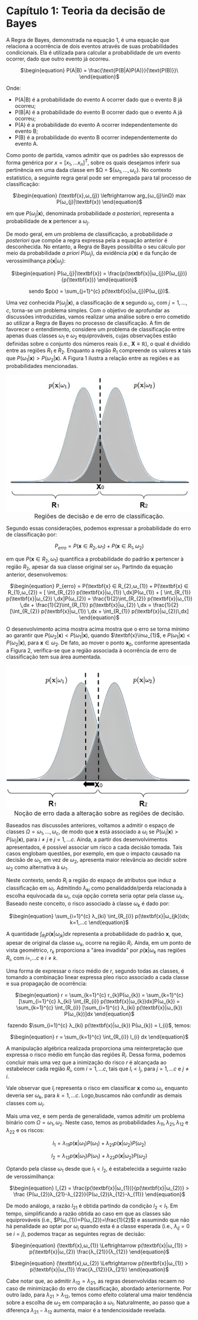 <style>
    legend {
        font-size: 16px;
    }
    main {
        text-align: justify;
    }
</style>

# Capítulo 1: Teoria da decisão de Bayes


A Regra de Bayes, demonstrada na equação 1, é uma equação que relaciona a ocorrência de dois eventos através de suas probabilidades condicionais. Ela é utilizada para calcular a probabilidade de um evento ocorrer, dado que outro evento já ocorreu.

<div align="center">

$\begin{equation}
    P(A|B) = \frac{\text{P(B|A)P(A)}}{\text{P(B)}}\
\end{equation}$ </div>

Onde:


*   P(A|B) é a probabilidade do evento A ocorrer dado que o evento B já ocorreu;
*   P(B|A) é a probabilidade do evento B ocorrer dado que o evento A já ocorreu;
*   P(A) é a probabilidade do evento A ocorrer independentemente do evento B;
*   P(B) é a probabilidade do evento B ocorrer independentemente do evento A.

Como ponto de partida, vamos admitir que os padrões são expressos de forma genérica por $x = [x_{1},...x_{n}]^T$, sobre os quais desejamos inferir sua pertinência em uma dada classe em $Ω =  ${$ω_{1},...,ω_{c}$}. No contexto estatístico, a seguinte regra geral pode ser empregada para tal processo de classificação:

<div align="center">

$\begin{equation}
    (\textbf{x},ω_{j}) \leftrightarrow arg_{ω_{j}\inΩ} max P(ω_{j}|\textbf{x})
\end{equation}$ </div>

em que $P(ω_{j}|\textbf{x})$, denominada probabilidade $\textit{a posteriori}$, representa a probabilidade de $\textbf{x}$ pertencer a $ω_{j}$.

De modo geral, em um problema de classificação, a probabilidade $\textit{a posteriori}$ que compõe a regra expressa pela a equação anterior é desconhecida. No entanto, a Regra de Bayes possibilita o seu cálculo por meio da probabilidade $\textit{a priori}$ $P(ω_{j})$, da evidência $p(\textbf{x})$ e da função de verossimilhança $p(\textbf{x}|ω_{j})$:

<div align="center">

$\begin{equation}
    P(ω_{j}|\textbf{x}) = \frac{p(\textbf{x}|ω_{j})P(ω_{j})}{p(\textbf{x})}
\end{equation}$ 

sendo $p(x) = \sum_{j=1}^{c} p(\textbf{x}|ω_{j})P(ω_{j})$. </div>

Uma vez conhecida $P(ω_{j}|\textbf{x})$, a classificação de $\textbf{x}$ segundo $ω_{j}$, com $j=1,...,c$, torna-se um problema simples.
Com o objetivo de aprofundar as discussões introduzidas, vamos realizar uma análise sobre o erro cometido ao utilizar a Regra de Bayes no processo de classificação. A fim de favorecer o entendimento, considere um problema de classificação entre apenas duas classes $ω_{1}$ e $ω_{2}$ equiprováveis, cujas observações estão definidas sobre o conjunto dos números reais (i.e., $\textbf{X} ≡ \mathbb{R}$), o qual é dividido entre as regiões $R_{1}$ e $R_{2}$. Enquanto a região $R_{1}$ compreende os valores $\textbf{x}$ tais que $P(ω_{1}|\textbf{x})>P(ω_{2}|\textbf{x})$. A Figura 1 ilustra a relação entre as regiões e as probabilidades mencionadas.

<div align="center"> 
    
![figura1](images/figura1.jpg "figura 1") <legend class=a>Regiões de decisão e de erro de classificação.
</legend>
</div>

Segundo essas considerações, podemos expressar a probabilidade do erro de classificação por:

<div align="center"> 

$\begin{equation}
P_{erro} = P(\textbf{x} ∈ R_{2},ω_{1}) + P(\textbf{x} ∈ R_{1},ω_{2})
\end{equation}$ </div>

em que $P(\textbf{x} ∈ R_{2},ω_{1})$ quantifica a probabilidade do padrão $\textbf{x}$ pertencer à região $R_{2}$, apesar da sua classe original ser $ω_{1}$. Partindo da equação anterior, desenvolvemos:

<div align="center">

$\begin{equation}
P_{erro} = P(\textbf{x} ∈ R_{2},ω_{1}) + P(\textbf{x} ∈ R_{1},ω_{2}) = [ \int_{R_{2}} p(\textbf{x}|ω_{1}) \,dx]P(ω_{1}) + [ \int_{R_{1}} p(\textbf{x}|ω_{2}) \,dx]P(ω_{2}) = \frac{1}{2}\int_{R_{2}} p(\textbf{x}|ω_{1}) \,dx + \frac{1}{2}\int_{R_{1}} p(\textbf{x}|ω_{2}) \,dx = \frac{1}{2}[\int_{R_{2}} p(\textbf{x}|ω_{1}) \,dx + \int_{R_{1}} p(\textbf{x}|ω_{2})\,dx]
\end{equation}$ </div>

O desenvolvimento acima mostra acima mostra que o erro se torna mínimo ao garantir que $P(ω_{2}|\textbf{x}) < P(ω_{1}|\textbf{x})$, quando $\textbf{x}\inω_{1}$, e $P(ω_{1}|\textbf{x})< P(ω_{2}|\textbf{x})$, para $\textbf{x}\in ω_{2}$. De fato, ao mover o ponto $\textbf{x}_{0}$, conforme apresentada a Figura 2, verifica-se que a região associada à ocorrência de erro de classificação tem sua área aumentada.

<div align="center">

![figura2](images/figura2.png "figura 2")<legend>Noção de erro dada a alteração sobre as regiões de decisão.
</legend>
</div>

Baseados nas discussões anteriores, voltamos a admitir o espaço de classes $Ω={ω_{1},...,ω_{c}}$, de modo que $\textbf{x}$ está associado a $ω_{i}$ se $P(ω_{i}|\textbf{x}) > P(ω_{j}|\textbf{x})$, para $i \neq j$ e $j=1,...c$. Ainda, a partir dos desenvolvimentos apresentados, é possível associar um risco a cada decisão tomada. Tais casos englobam questões, por exemplo, em que o impacto causado na decisão de $ω_{1}$, em vez de $ω_{2}$, apresenta maior relevância ao decidir sobre $ω_{2}$ como alternativa à $ω_{1}$.

Neste contexto, sendo $R_{i}$ a região do espaço de atributos que induz a classificação em $ω_{i}$. Admitindo $λ_{ki}$ como penalidadde/perda relacionada à escolha equivocada da $ω_{i}$, cuja opção correta seria optar pela classe $ω_{k}$. Baseado neste conceito, o risco associado à classe $ω_{k}$ é dado por:

<div align="center">

$\begin{equation}
\sum_{i=1}^{c} λ_{ki} \int_{R_{i}} p(\textbf{x}|ω_{jk})dx; k=1,...c
\end{equation}$ </div>

A quantidade $\int_{R_{i}} p(\textbf{x}|ω_{jk})dx$ representa a probabilidade do padrão $\textbf{x}$, que, apesar de original da classe $ω_{k}$, ocorre na região $R_{i}$. Ainda, em um ponto de vista geométrico, $r_{k}$ proporciona a "área invadida" por $p(\textbf{x}|ω_{k}$ nas regiões $R_{i}$, com $i=,...c$ e $i \neq k$.

Uma forma de expressar o risco médio de $r$, segundo todas as classes, é tomando a combinação linear expressa pleo risco associado a cada classe e sua propagação de ocorrência:

<div align="center">

$\begin{equation}
r = \sum_{k=1}^{c} r_{k}P(ω_{k}) = \sum_{k=1}^{c} [\sum_{i=1}^{c} λ_{ki} \int_{R_{i}} p(\textbf{x}|ω_{k})dx]P(ω_{k}) = \sum_{k=1}^{c} \int_{R_{i}} [\sum_{i=1}^{c} λ_{ki} p(\textbf{x}|ω_{k}) P(ω_{k})]dx
\end{equation}$

fazendo $\sum_{i=1}^{c} λ_{ki} p(\textbf{x}|ω_{k}) P(ω_{k}) = l_{i}$, temos:

$\begin{equation}
r = \sum_{k=1}^{c} \int_{R_{i}} l_{i} dx
\end{equation}$ </div>

A manipulação algébrica realizada proporciona uma reinterpretação que expressa o risco médio em função das regiões $R_{i}$. Dessa forma, podemos concluir mais uma vez que a inimização do risco $r$ é alcançada ao estabelecer cada região $R_{i}$, com $i=1,...c$, tais que $l_{i}<l_{j}$, para $j=1,...c$ e $j \neq i$.

Vale observar que $l_{i}$ representa o risco em classificar $\textbf{x}$ como $ω_{i}$, enquanto deveria ser $ω_{k}$, para $k=1,...c$. Logo,buscamos não confundir as demais classes com $ω_{i}$.

Mais uma vez, e sem perda de generalidade, vamos admitir um problema binário com $Ω = {ω_{1},ω_{2}}$. Neste caso, temos as probabilidades $λ_{11},λ_{21},λ_{12}$ e $λ_{22}$ e os riscos:

<div align="center"> 

$\begin{equation}
l_{1} = λ_{11}p(\textbf{x}|ω_{1})P(ω_{1}) + λ_{21}p(\textbf{x}|ω_{2})P(ω_{2})
\end{equation}$

$\begin{equation}
l_{2} = λ_{12}p(\textbf{x}|ω_{1})P(ω_{1}) + λ_{22}p(\textbf{x}|ω_{2})P(ω_{2})
\end{equation}$ </div>

Optando pela classe $ω_{1}$ desde que $l_{1} < l_{2}$, é estabelecida a seguinte razão de verossimilhança:

<div align="center"> 

$\begin{equation}
l_{2} = \frac{p(\textbf{x}|ω_{1})}{p(\textbf{x}|ω_{2})} > \frac {P(ω_{2})λ_{21}-λ_{22}}{P(ω_{2})λ_{12}-λ_{11}}
\end{equation}$ </div>

De modo análogo, a razão $l_{21}$ é obtida partindo da condição $l_{2} < l_{1}$. Em tempo, simplificando a razão obtida ao caso em que as classes são equiprováveis (i.e., $P(ω_{1})=P(ω_{2})=\frac{1}{2}$) e assumindo que não há penalidade ao optar por $ω_{i}$ quando esta é a classe esperada (i.e., $λ_{ij}=0$ se $i=j$), podemos traçar as seguintes regras de decisão:

<div align="center"> 

$\begin{equation}
(\textbf{x},ω_{1}) \Leftrightarrow  p(\textbf{x}|ω_{1}) > p(\textbf{x}|ω_{2}) \frac{λ_{21}}{λ_{12}}
\end{equation}$

$\begin{equation}
(\textbf{x},ω_{2}) \Leftrightarrow  p(\textbf{x}|ω_{1}) > p(\textbf{x}|ω_{1}) \frac{λ_{12}}{λ_{21}}
\end{equation}$ </div>

Cabe notar que, ao admitir $λ_{12} = λ_{21}$, as regras desenvolvidas recaem no caso de minimização do erro de classificação, abordado anteriormente. Por outro lado, para $λ_{21} > λ_{12}$, temos como efeito colateral uma maior tendência sobre a escolha de $ω_{2}$ em comparação a $ω_{1}$. Naturalmente, ao passo que a diferença $λ_{21} - λ_{12}$ aumenta, maior é a tendenciosidade revelada.




